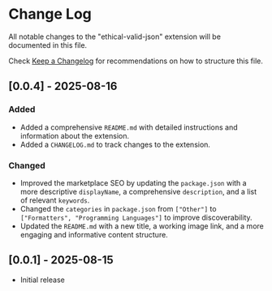 # Change Log

All notable changes to the "ethical-valid-json" extension will be documented in this file.

Check [Keep a Changelog](http://keepachangelog.com/) for recommendations on how to structure this file.

## [0.0.4] - 2025-08-16

### Added

- Added a comprehensive `README.md` with detailed instructions and information about the extension.
- Added a `CHANGELOG.md` to track changes to the extension.

### Changed

- Improved the marketplace SEO by updating the `package.json` with a more descriptive `displayName`, a comprehensive `description`, and a list of relevant `keywords`.
- Changed the `categories` in `package.json` from `["Other"]` to `["Formatters", "Programming Languages"]` to improve discoverability.
- Updated the `README.md` with a new title, a working image link, and a more engaging and informative content structure.

## [0.0.1] - 2025-08-15

- Initial release